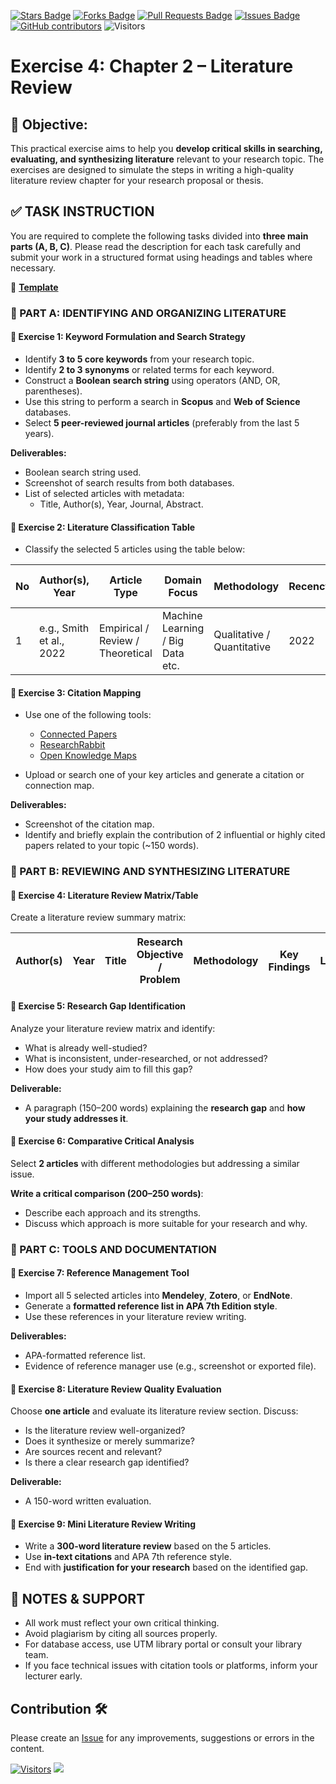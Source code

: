 <a href="https://github.com/drshahizan/research-design/stargazers"><img src="https://img.shields.io/github/stars/drshahizan/research-design" alt="Stars Badge"/></a>
<a href="https://github.com/drshahizan/research-design/network/members"><img src="https://img.shields.io/github/forks/drshahizan/research-design" alt="Forks Badge"/></a>
<a href="https://github.com/drshahizan/research-design/pulls"><img src="https://img.shields.io/github/issues-pr/drshahizan/research-design" alt="Pull Requests Badge"/></a>
<a href="https://github.com/drshahizan/research-design"><img src="https://img.shields.io/github/issues/drshahizan/research-design" alt="Issues Badge"/></a>
<a href="https://github.com/drshahizan/research-design/graphs/contributors"><img alt="GitHub contributors" src="https://img.shields.io/github/contributors/drshahizan/research-design?color=2b9348"></a>
![Visitors](https://api.visitorbadge.io/api/visitors?path=https%3A%2F%2Fgithub.com%2Fdrshahizan%2BDM&labelColor=%23d9e3f0&countColor=%23697689&style=flat)

# Exercise 4: Chapter 2 – Literature Review  

## 🧾 Objective:
This practical exercise aims to help you **develop critical skills in searching, evaluating, and synthesizing literature** relevant to your research topic. The exercises are designed to simulate the steps in writing a high-quality literature review chapter for your research proposal or thesis.

## ✅ TASK INSTRUCTION

You are required to complete the following tasks divided into **three main parts (A, B, C)**. Please read the description for each task carefully and submit your work in a structured format using headings and tables where necessary. 

📌 **[Template](template.md)**

### 🧪 PART A: IDENTIFYING AND ORGANIZING LITERATURE

#### 📌 **Exercise 1: Keyword Formulation and Search Strategy**
- Identify **3 to 5 core keywords** from your research topic.
- Identify **2 to 3 synonyms** or related terms for each keyword.
- Construct a **Boolean search string** using operators (AND, OR, parentheses).
- Use this string to perform a search in **Scopus** and **Web of Science** databases.
- Select **5 peer-reviewed journal articles** (preferably from the last 5 years).

**Deliverables:**
- Boolean search string used.
- Screenshot of search results from both databases.
- List of selected articles with metadata:
  - Title, Author(s), Year, Journal, Abstract.

#### 📌 **Exercise 2: Literature Classification Table**
- Classify the selected 5 articles using the table below:

| No | Author(s), Year | Article Type | Domain Focus | Methodology | Recency | Relevance to Your Study |
|----|------------------|--------------|---------------|-------------|---------|--------------------------|
| 1  | e.g., Smith et al., 2022 | Empirical / Review / Theoretical | Machine Learning / Big Data etc. | Qualitative / Quantitative | 2022 | Clearly explain the relevance |

#### 📌 **Exercise 3: Citation Mapping**
- Use one of the following tools:
  - [Connected Papers](https://www.connectedpapers.com)
  - [ResearchRabbit](https://www.researchrabbit.ai)
  - [Open Knowledge Maps](https://openknowledgemaps.org/)

- Upload or search one of your key articles and generate a citation or connection map.

**Deliverables:**
- Screenshot of the citation map.
- Identify and briefly explain the contribution of 2 influential or highly cited papers related to your topic (~150 words).

### 🧪 PART B: REVIEWING AND SYNTHESIZING LITERATURE

#### 📌 **Exercise 4: Literature Review Matrix/Table**
Create a literature review summary matrix:

| Author(s) | Year | Title | Research Objective / Problem | Methodology | Key Findings | Limitations | Relevance to Your Study |
|-----------|------|--------|-------------------------------|-------------|---------------|--------------|--------------------------|


#### 📌 **Exercise 5: Research Gap Identification**
Analyze your literature review matrix and identify:
- What is already well-studied?
- What is inconsistent, under-researched, or not addressed?
- How does your study aim to fill this gap?

**Deliverable:**
- A paragraph (150–200 words) explaining the **research gap** and **how your study addresses it**.

#### 📌 **Exercise 6: Comparative Critical Analysis**
Select **2 articles** with different methodologies but addressing a similar issue.

**Write a critical comparison (200–250 words)**:
- Describe each approach and its strengths.
- Discuss which approach is more suitable for your research and why.

### 🧪 PART C: TOOLS AND DOCUMENTATION

#### 📌 **Exercise 7: Reference Management Tool**
- Import all 5 selected articles into **Mendeley**, **Zotero**, or **EndNote**.
- Generate a **formatted reference list in APA 7th Edition style**.
- Use these references in your literature review writing.

**Deliverables:**
- APA-formatted reference list.
- Evidence of reference manager use (e.g., screenshot or exported file).

#### 📌 **Exercise 8: Literature Review Quality Evaluation**
Choose **one article** and evaluate its literature review section. Discuss:
- Is the literature review well-organized?
- Does it synthesize or merely summarize?
- Are sources recent and relevant?
- Is there a clear research gap identified?

**Deliverable:**
- A 150-word written evaluation.

#### 📌 **Exercise 9: Mini Literature Review Writing**
- Write a **300-word literature review** based on the 5 articles.
- Use **in-text citations** and APA 7th reference style.
- End with **justification for your research** based on the identified gap.

## 📣 NOTES & SUPPORT
- All work must reflect your own critical thinking.
- Avoid plagiarism by citing all sources properly.
- For database access, use UTM library portal or consult your library team.
- If you face technical issues with citation tools or platforms, inform your lecturer early.

## Contribution 🛠️
Please create an [Issue](https://github.com/drshahizan/research-design/issues) for any improvements, suggestions or errors in the content.

[![Visitors](https://api.visitorbadge.io/api/visitors?path=https%3A%2F%2Fgithub.com%2Fdrshahizan&labelColor=%23697689&countColor=%23555555&style=plastic)](https://visitorbadge.io/status?path=https%3A%2F%2Fgithub.com%2Fdrshahizan)
![](https://hit.yhype.me/github/profile?user_id=81284918)
